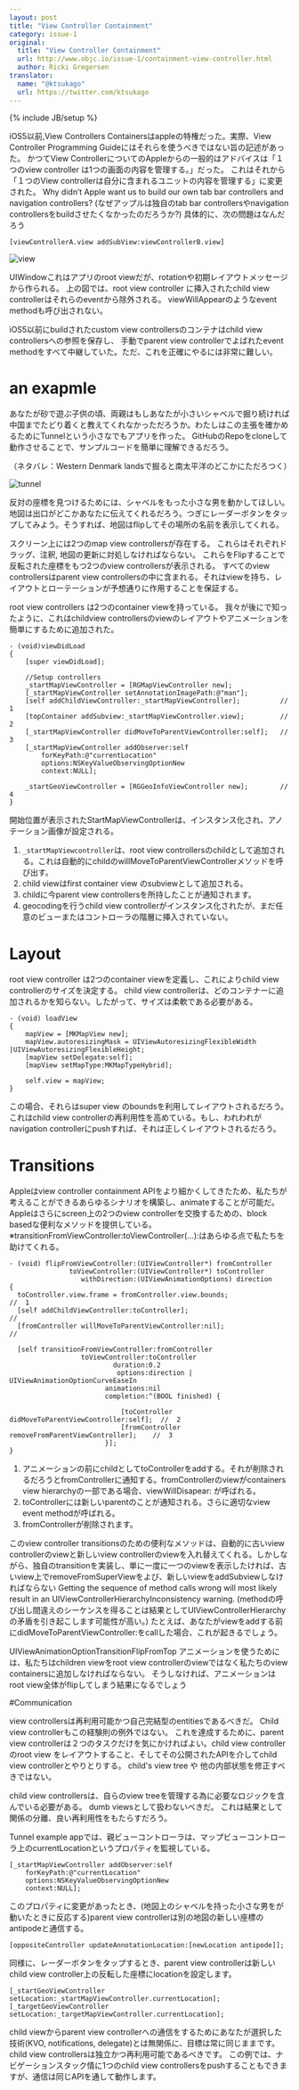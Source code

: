 ```yaml
---
layout: post
title: "View Controller Containment"
category: issue-1
original:
  title: "View Controller Containment"
  url: http://www.objc.io/issue-1/containment-view-controller.html
  author: Ricki Gregersen
translator:
  name: "@ktsukago"
  url: https://twitter.com/ktsukago
---
```

{% include JB/setup %}

iOS5以前,View Controllers Containersはappleの特権だった。実際、View Controller Programming Guideにはそれらを使うべきではない旨の記述があった。
かつてView ControllerについてのAppleからの一般的はアドバイスは「１つのview controller は1つの画面の内容を管理する。」だった。
これはそれから「１つのView controllerは自分に含まれるユニットの内容を管理する」に変更された。
Why didn’t Apple want us to build our own tab bar controllers and navigation controllers?
(なぜアップルは独自のtab bar controllersやnavigation controllersをbuildさせたくなかったのだろうか?)
具体的に、次の問題はなんだろう

	[viewControllerA.view addSubView:viewControllerB.view]
	
![view](http://www.objc.io/images/issue-1/view-insertion@2x.png)

UIWindowこれはアプリのroot viewだが、rotationや初期レイアウトメッセージから作られる。
上の図では、root view controller に挿入されたchild view controllerはそれらのeventから除外される。
viewWillAppearのようなevent methodも呼び出されない。


iOS5以前にbuildされたcustom view controllersのコンテナはchild view controllersへの参照を保存し、
手動でparent view controllerでよばれたevent methodをすべて中継していた。ただ、これを正確にやるには非常に難しい。


# an exapmle

あなたが砂で遊ぶ子供の頃、両親はもしあなたが小さいシャベルで掘り続ければ中国までたどり着くと教えてくれなかっただろうか。わたしはこの主張を確かめるためにTunnelという小さなでもアプリを作った。
GitHubのRepoをcloneして動作させることで、サンプルコードを簡単に理解できるだろう。


（ネタバレ：Western Denmark landsで掘ると南太平洋のどこかにただろつく）

![tunnel](http://www.objc.io/images/issue-1/tunnel-screenshot@2x.png)


反対の座標を見つけるためには、シャベルをもった小さな男を動かしてほしい。地図は出口がどこかあなたに伝えてくれるだろう。つぎにレーダーボタンをタップしてみよう。そうすれば、地図はflipしてその場所の名前を表示してくれる。

スクリーン上には2つのmap view controllersが存在する。
これらはそれぞれドラッグ、注釈, 地図の更新に対処しなければならない。
これらをFlipすることで反転された座標をもつ2つのview controllersが表示される。
すべてのview controllersはparent view controllersの中に含まれる。それはviewを持ち、レイアウトとローテーションが予想通りに作用することを保証する。

root view controllers は2つのcontainer viewを持っている。
我々が後にで知ったように、これはchildview controllersのviewのレイアウトやアニメーションを簡単にするために追加された。

	- (void)viewDidLoad
	{
		[super viewDidLoad];
	
		//Setup controllers
		_startMapViewController = [RGMapViewController new];
		[_startMapViewController setAnnotationImagePath:@"man"];
		[self addChildViewController:_startMapViewController];          //  1
		[topContainer addSubview:_startMapViewController.view];         //  2
		[_startMapViewController didMoveToParentViewController:self];   //  3
		[_startMapViewController addObserver:self
			forKeyPath:@"currentLocation" 
			options:NSKeyValueObservingOptionNew 
			context:NULL];
	
		_startGeoViewController = [RGGeoInfoViewController new];        //  4
	}


開始位置が表示されたStartMapViewControllerは、インスタンス化され、アノテーション画像が設定される。

1. `_startMapViewcontroller`は、root view controllersのchildとして追加される。これは自動的にchildのwillMoveToParentViewControllerメソッドを呼び出す。
2. child viewはfirst container view のsubviewとして追加される。
3. childに今parent view controllersを所持したことが通知されます。
4. geocodingを行うchild view controllerがインスタンス化されたが、まだ任意のビューまたはコントローラの階層に挿入されていない。


# Layout

root view controller は2つのcontainer viewを定義し、これによりchild view controllerのサイズを決定する。
child view controllerは、どのコンテナーに追加されるかを知らない。したがって、サイズは柔軟である必要がある。

	- (void) loadView
	{
		mapView = [MKMapView new];
		mapView.autoresizingMask = UIViewAutoresizingFlexibleWidth |UIViewAutoresizingFlexibleHeight;
		[mapView setDelegate:self];
		[mapView setMapType:MKMapTypeHybrid];

		self.view = mapView;
	}

この場合、それらはsuper view のboundsを利用してレイアウトされるだろう。これはchild view controllerの再利用性を高めている。もし、われわれがnavigation controllerにpushすれば、それは正しくレイアウトされるだろう。


# Transitions


Appleはview controller containment APIをより細かくしてきたため、私たちが考えることができるあらゆるシナリオを構築し、animateすることが可能だ。
Appleはさらにscreen上の2つのview controllerを交換するための、block basedな便利なメソッドを提供している。
※transitionFromViewController:toViewController(...):はあらゆる点で私たちを助けてくれる。

	- (void) flipFromViewController:(UIViewController*) fromController 
        	       toViewController:(UIViewController*) toController  
                	  withDirection:(UIViewAnimationOptions) direction
	{
	  toController.view.frame = fromController.view.bounds;                           //  1
	  [self addChildViewController:toController];                                     //  
	  [fromController willMoveToParentViewController:nil];                            //  
    
	  [self transitionFromViewController:fromController
                      toViewController:toController
                              duration:0.2
                               options:direction | UIViewAnimationOptionCurveEaseIn
                            animations:nil
                            completion:^(BOOL finished) {
                                
                                [toController didMoveToParentViewController:self];  //  2
                                [fromController removeFromParentViewController];    //  3
                            }];
	}

1. アニメーションの前にchildとしてtoControllerをaddする。それが削除されるだろうとfromControllerに通知する。fromControllerのviewがcontainers view hierarchyの一部である場合、viewWillDisapear: が呼ばれる。
2. toControllerには新しいparentのことが通知される。さらに適切なview event methodが呼ばれる。
3. fromControllerが削除されます。


このview controller transitionsのための便利なメソッドは、自動的に古いview controllerのviewと新しいview controllerのviewを入れ替えてくれる。しかしながら、独自のtransitionを実装し、単に一度に一つのviewを表示したければ、古いview上でremoveFromSuperViewをよび、新しいviewをaddSubviewしなければならない
Getting the sequence of method calls wrong will most likely result in an UIViewControllerHierarchyInconsistency warning. 
(methodの呼び出し間違えのシーケンスを得ることは結果としてUIViewControllerHierarchyの矛盾を引き起こします可能性が高い。)
たとえば、あなたがviewをaddする前にdidMoveToParentViewController:をcallした場合、これが起きるでしょう。

UIViewAnimationOptionTransitionFlipFromTop アニメーションを使うためには、私たちはchildren viewをroot view controllerのviewではなく私たちのview containersに追加しなければならない。
そうしなければ、アニメーションはroot view全体がflipしてしまう結果になるでしょう


#Communication 


view controllersは再利用可能かつ自己完結型のentitiesであるべきだ。
Child view controllerもこの経験則の例外ではない。
これを達成するために、parent view controllerは２つのタスクだけを気にかければよい。child view controllerのroot view をレイアウトすること、そしてその公開されたAPIを介してchild view controllerとやりとりする。
child's view tree や 他の内部状態を修正すべきではない。


child view controllersは、自らのview treeを管理する為に必要なロジックを含んでいる必要がある。
dumb viewsとして扱わないべきだ。
これは結果として関係の分離、良い再利用性をもたらすだろう。

Tunnel example appでは、親ビューコントローラは、マップビューコントローラ上のcurrentLocationというプロパティを監視している。

	[_startMapViewController addObserver:self 
		forKeyPath:@"currentLocation"
		options:NSKeyValueObservingOptionNew
		context:NULL];

このプロパティに変更があったとき、(地図上のシャベルを持った小さな男をが動いたときに反応する)parent view controllerは別の地図の新しい座標のantipodeと通信する。

	[oppositeController updateAnnotationLocation:[newLocation antipode]];

同様に、レーダーボタンをタップするとき、parent view controllerは新しいchild view controller上の反転した座標にlocationを設定します。

	[_startGeoViewController setLocation:_startMapViewController.currentLocation];
	[_targetGeoViewController setLocation:_targetMapViewController.currentLocation];

child viewからparent view controllerへの通信をするためにあなたが選択した技術(KVO, notifications, delegate)とは無関係に、目標は常に同じままです。child view controllersは独立かつ再利用可能であるべきです。
この例では、ナビゲーションスタック情に1つのchild view controllersをpushすることもできますが、通信は同じAPIを通して動作します。

